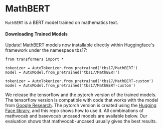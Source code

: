 # MathBERT

```MathBERT``` is a BERT model trained on mathematics text.

<!-- MathBERT is trained on papers from the corpus of semanticscholar.org. Corpus size is 1.14M papers, 3.1B tokens. We use the full text of the papers in training, not just abstracts.

MathBERT has its own vocabulary (scivocab) that's built to best match the training corpus. We trained cased and uncased versions. We also include models trained on the original BERT vocabulary (basevocab) for comparison.

It results in state-of-the-art performance on a wide range of scientific domain nlp tasks. The details of the evaluation are in the paper. Evaluation code and data are included in this repo. -->

#### Downloading Trained Models
Update! MathBERT models now installable directly within Huggingface's framework under the namespace tbs17:
```
from transformers import *

tokenizer = AutoTokenizer.from_pretrained('tbs17/MathBERT')
model = AutoModel.from_pretrained('tbs17/MathBERT')

tokenizer = AutoTokenizer.from_pretrained('tbs17/MathBERT-custom')
model = AutoModel.from_pretrained('tbs17/MathBERT-custom')
```
We release the tensorflow and the pytorch version of the trained models. The tensorflow version is compatible with code that works with the model from [Google Research](https://github.com/google-research/bert). The pytorch version is created using the [Hugging Face library](https://github.com/huggingface/transformers), and this repo shows how to use it. All combinations of mathvocab and basevocab uncased models are available below. Our evaluation shows that mathvocab-uncased usually gives the best results.
